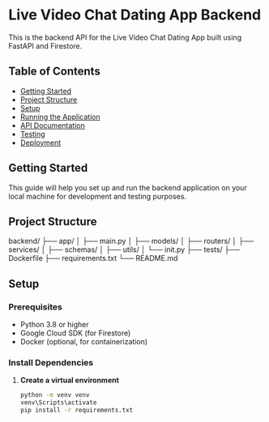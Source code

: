 # Live Video Chat Dating App Backend

This is the backend API for the Live Video Chat Dating App built using FastAPI and Firestore.

## **Table of Contents**

- [Getting Started](#getting-started)
- [Project Structure](#project-structure)
- [Setup](#setup)
- [Running the Application](#running-the-application)
- [API Documentation](#api-documentation)
- [Testing](#testing)
- [Deployment](#deployment)

## **Getting Started**

This guide will help you set up and run the backend application on your local machine for development and testing purposes.

## **Project Structure**

backend/ ├── app/ │ ├── main.py │ ├── models/ │ ├── routers/ │ ├── services/ │ ├── schemas/ │ ├── utils/ │ └── init.py ├── tests/ ├── Dockerfile ├── requirements.txt └── README.md



## **Setup**

### **Prerequisites**

- Python 3.8 or higher
- Google Cloud SDK (for Firestore)
- Docker (optional, for containerization)

### **Install Dependencies**

1. **Create a virtual environment**

   ```bash
   python -m venv venv
   venv\Scripts\activate
   pip install -r requirements.txt
    ```